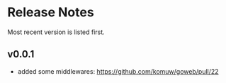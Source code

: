 # Release Notes

Most recent version is listed first.  


## v0.0.1
- added some middlewares: https://github.com/komuw/goweb/pull/22
